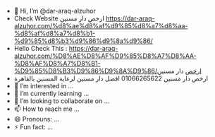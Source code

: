 - 👋 Hi, I’m @dar-araq-alzuhor
- Check Website ارخص دار مسنين
https://dar-araq-alzuhor.com/%d8%ae%d8%af%d9%85%d8%a7%d8%aa-%d8%af%d8%a7%d8%b1-%d9%85%d8%b3%d9%86%d9%8a%d9%86/
- Hello Check This : https://dar-araq-alzuhor.com/%D8%AE%D8%AF%D9%85%D8%A7%D8%AA-%D8%AF%D8%A7%D8%B1-%D9%85%D8%B3%D9%86%D9%8A%D9%86/ارخص دار مسنين
- ارخص دار مسنين 01066265622 افضل دار مسنين لرعاية المسنين بالقاهرة
- 👀 I’m interested in ...
- 🌱 I’m currently learning ...
- 💞️ I’m looking to collaborate on ...
- 📫 How to reach me ...
- 😄 Pronouns: ...
- ⚡ Fun fact: ...

<!---
dar-araq-alzuhor/dar-araq-alzuhor is a ✨ special ✨ repository because its `README.md` (this file) appears on your GitHub profile.
You can click the Preview link to take a look at your changes.
--->
